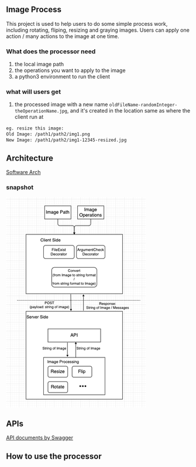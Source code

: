 ## Image Process

This project is used to help users to do some simple process work, including rotating, fliping, resizing and graying images. Users can apply one action / many actions to the image at one time.

### What does the processor need
1. the local image path
2. the operations you want to apply to the image
2. a python3 environment to run the client
### what will users get
1. the processed image with a new name `oldFileName-randomInteger-theOperationName.jpg`, and it's created in the location same as where the client run at
```
eg. resize this image:
Old Image: /path1/path2/img1.png 
New Image: /path1/path2/img1-12345-resized.jpg
```

## Architecture

[Software Arch](https://drive.google.com/file/d/1MMYJ4xT0gDfB25MNG_GbHQfWYqefYjo-/view?usp=sharing)

### snapshot
![Arch](image/arch.png)


## APIs
[API documents by Swagger](https://xxx0624.github.io/ImageProcess/)

## How to use the processor
